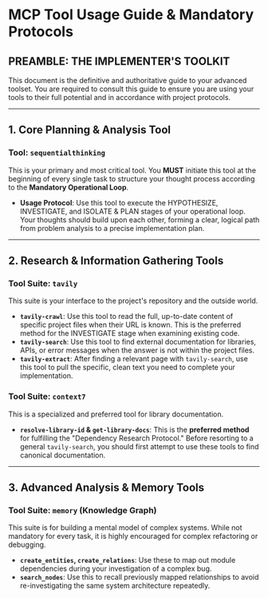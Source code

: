 
# MCP Tool Usage Guide & Mandatory Protocols

## **PREAMBLE: THE IMPLEMENTER'S TOOLKIT**

This document is the definitive and authoritative guide to your advanced toolset. You are required to consult this guide to ensure you are using your tools to their full potential and in accordance with project protocols.

---

## **1. Core Planning & Analysis Tool**

### **Tool: `sequentialthinking`**

This is your primary and most critical tool. You **MUST** initiate this tool at the beginning of every single task to structure your thought process according to the **Mandatory Operational Loop**.

* **Usage Protocol**: Use this tool to execute the HYPOTHESIZE, INVESTIGATE, and ISOLATE & PLAN stages of your operational loop. Your thoughts should build upon each other, forming a clear, logical path from problem analysis to a precise implementation plan.

---

## **2. Research & Information Gathering Tools**

### **Tool Suite: `tavily`**

This suite is your interface to the project's repository and the outside world.

* **`tavily-crawl`**: Use this tool to read the full, up-to-date content of specific project files when their URL is known. This is the preferred method for the INVESTIGATE stage when examining existing code.
* **`tavily-search`**: Use this tool to find external documentation for libraries, APIs, or error messages when the answer is not within the project files.
* **`tavily-extract`**: After finding a relevant page with `tavily-search`, use this tool to pull the specific, clean text you need to complete your implementation.

### **Tool Suite: `context7`**

This is a specialized and preferred tool for library documentation.

* **`resolve-library-id` & `get-library-docs`**: This is the **preferred method** for fulfilling the "Dependency Research Protocol." Before resorting to a general `tavily-search`, you should first attempt to use these tools to find canonical documentation.

---

## **3. Advanced Analysis & Memory Tools**

### **Tool Suite: `memory` (Knowledge Graph)**

This suite is for building a mental model of complex systems. While not mandatory for every task, it is highly encouraged for complex refactoring or debugging.

* **`create_entities`, `create_relations`**: Use these to map out module dependencies during your investigation of a complex bug.
* **`search_nodes`**: Use this to recall previously mapped relationships to avoid re-investigating the same system architecture repeatedly.

